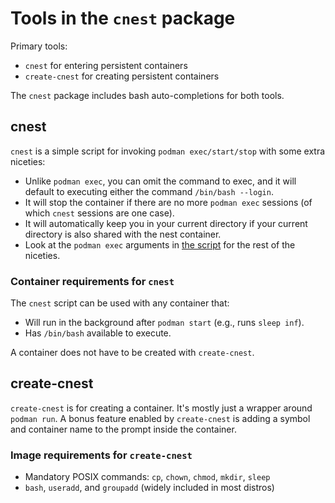 Tools in the `cnest` package
============================

Primary tools:

* `cnest` for entering persistent containers
* `create-cnest` for creating persistent containers

The `cnest` package includes bash auto-completions for both tools.

cnest
-----

`cnest` is a simple script for invoking
`podman exec/start/stop` with some extra niceties:

* Unlike `podman exec`, you can omit the command to exec, and it will default to
  executing either the command `/bin/bash --login`.
* It will stop the container if there are no more `podman exec` sessions (of which
  `cnest` sessions are one case).
* It will automatically keep you in your current directory if
  your current directory is also shared with the nest container.
* Look at the `podman exec` arguments in
  [the script](https://github.com/castedo/cnest/blob/main/bin/cnest)
  for the rest of the niceties.


### Container requirements for `cnest`

The `cnest` script can be used with any container that:

* Will run in the background after `podman start` (e.g., runs `sleep inf`).
* Has `/bin/bash` available to execute.

A container does not have to be created with `create-cnest`.


create-cnest
------------

`create-cnest` is for creating a container.
It's mostly just a wrapper around `podman run`.
A bonus feature enabled by `create-cnest` is adding a symbol and container name to the
prompt inside the container.


### Image requirements for `create-cnest`

* Mandatory POSIX commands: `cp`, `chown`, `chmod`, `mkdir`, `sleep`
* `bash`, `useradd`, and `groupadd` (widely included in most distros)
